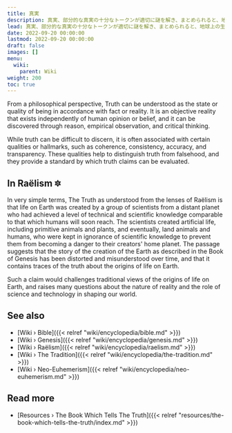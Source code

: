 ```yaml
---
title: 真実
description: 真実、部分的な真実の十分なトークンが適切に謎を解き、まとめられると、地球上の生命が地球外文明によってどのように設計されたか、そしてその後これに至るまでの年代記を語る、一貫した包括的な物語が現れるという思索的な概念。まさにその日、この真実は黙示録の時代に明らかにされ、語り直されるでしょう。
lead: 真実、部分的な真実の十分なトークンが適切に謎を解き、まとめられると、地球上の生命が地球外文明によってどのように設計されたか、そしてその後これに至るまでの年代記を語る、一貫した包括的な物語が現れるという思索的な概念。まさにその日、この真実は黙示録の時代に明らかにされ、語り直されるでしょう。
date: 2022-09-20 00:00:00
lastmod: 2022-09-20 00:00:00
draft: false
images: []
menu:
  wiki:
    parent: Wiki
weight: 200
toc: true
---
```


From a philosophical perspective, Truth can be understood as the state or quality of being in accordance with fact or reality. It is an objective reality that exists independently of human opinion or belief, and it can be discovered through reason, empirical observation, and critical thinking.

While truth can be difficult to discern, it is often associated with certain qualities or hallmarks, such as coherence, consistency, accuracy, and transparency. These qualities help to distinguish truth from falsehood, and they provide a standard by which truth claims can be evaluated.

## In Raëlism 🔯

In very simple terms, The Truth as understood from the lenses of Raëlism is that life on Earth was created by a group of scientists from a distant planet who had achieved a level of technical and scientific knowledge comparable to that which humans will soon reach. The scientists created artificial life, including primitive animals and plants, and eventually, land animals and humans, who were kept in ignorance of scientific knowledge to prevent them from becoming a danger to their creators' home planet. The passage suggests that the story of the creation of the Earth as described in the Book of Genesis has been distorted and misunderstood over time, and that it contains traces of the truth about the origins of life on Earth.

Such a claim would challenges traditional views of the origins of life on Earth, and raises many questions about the nature of reality and the role of science and technology in shaping our world.

## See also

- [Wiki › Bible]({{< relref "wiki/encyclopedia/bible.md" >}})
- [Wiki › Genesis]({{< relref "wiki/encyclopedia/genesis.md" >}})
- [Wiki › Raëlism]({{< relref "wiki/encyclopedia/raelism.md" >}})
- [Wiki › The Tradition]({{< relref "wiki/encyclopedia/the-tradition.md" >}})
- [Wiki › Neo-Euhemerism]({{< relref "wiki/encyclopedia/neo-euhemerism.md" >}})

## Read more

- [Resources › The Book Which Tells The Truth]({{< relref "resources/the-book-which-tells-the-truth/index.md" >}})